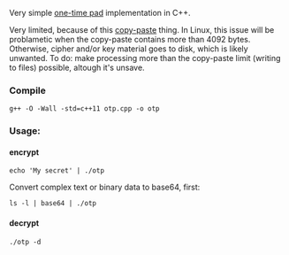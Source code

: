 Very simple [one-time pad](https://en.wikipedia.org/wiki/One-time_pad) implementation in C++.

Very limited, because of this [copy-paste](https://stackoverflow.com/questions/22886167/read-a-string-of-length-greater-than-4096-bytes-from-stdin-in-c) thing.
In Linux, this issue will be problametic when the copy-paste contains more than 4092 bytes.
Otherwise, cipher and/or key material goes to disk, which is likely unwanted.
To do: make processing more than the copy-paste limit (writing to files) possible, altough it's unsave.

### Compile

````
g++ -O -Wall -std=c++11 otp.cpp -o otp
````

### Usage:

#### encrypt

````
echo 'My secret' | ./otp
````

Convert complex text or binary data to base64, first:

````
ls -l | base64 | ./otp
````

#### decrypt

````
./otp -d
````
